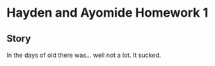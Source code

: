 # Hayden and Ayomide Homework 1

## Story

In the days of old there was... well not a lot. It sucked.